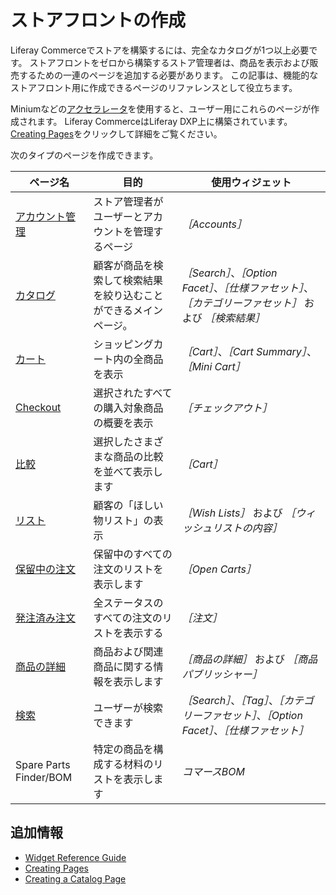 # ストアフロントの作成

Liferay Commerceでストアを構築するには、完全なカタログが1つ以上必要です。 ストアフロントをゼロから構築するストア管理者は、商品を表示および販売するための一連のページを追加する必要があります。 この記事は、機能的なストアフロント用に作成できるページのリファレンスとして役立ちます。

Miniumなどの[アクセラレータ](../starting-a-store/accelerators.md)を使用すると、ユーザー用にこれらのページが作成されます。 Liferay CommerceはLiferay DXP上に構築されています。[Creating Pages](https://help.liferay.com/hc/en-us/articles/360018171291-Creating-Pages)をクリックして詳細をご覧ください。

次のタイプのページを作成できます。

| ページ名                                                         | 目的                               | 使用ウィジェット                                                            |
| ------------------------------------------------------------ | -------------------------------- | ------------------------------------------------------------------- |
| [アカウント管理](./commerce-storefront-pages/account-management.md) | ストア管理者がユーザーとアカウントを管理するページ        | _［Accounts］_                                                        |
| [カタログ](./commerce-storefront-pages/catalog.md)               | 顧客が商品を検索して検索結果を絞り込むことができるメインページ。 | _［Search］_、_［Option Facet］_、_［仕様ファセット］_、_［カテゴリーファセット］_ および _［検索結果］_ |
| [カート](./commerce-storefront-pages/cart.md)                   | ショッピングカート内の全商品を表示                | _［Cart］_、_［Cart Summary］_、_［Mini Cart］_                             |
| [Checkout](./commerce-storefront-pages/checkout.md)          | 選択されたすべての購入対象商品の概要を表示            | _［チェックアウト］_                                                         |
| [比較](./commerce-storefront-pages/compare.md)                 | 選択したさまざまな商品の比較を並べて表示します          | _［Cart］_                                                            |
| [リスト](./commerce-storefront-pages/lists.md)                  | 顧客の「ほしい物リスト」の表示                  | _［Wish Lists］_ および _［ウィッシュリストの内容］_                                  |
| [保留中の注文](./commerce-storefront-pages/pending-orders.md)      | 保留中のすべての注文のリストを表示します             | _［Open Carts］_                                                      |
| [発注済み注文](./commerce-storefront-pages/placed-orders.md)       | 全ステータスのすべての注文のリストを表示する           | _［注文］_                                                              |
| [商品の詳細](./commerce-storefront-pages/product-details.md)      | 商品および関連商品に関する情報を表示します            | _［商品の詳細］_ および _［商品パブリッシャー］_                                         |
| [検索](./commerce-storefront-pages/search.md)                  | ユーザーが検索できます                      | _［Search］_、_［Tag］_、_［カテゴリーファセット］_、_［Option Facet］_、_［仕様ファセット］_      |
| Spare Parts Finder/BOM                                       | 特定の商品を構成する材料のリストを表示します           | _コマースBOM_                                                           |

## 追加情報

* [Widget Reference Guide](./liferay-commerce-widgets/widget-reference.md)
* [Creating Pages](https://help.liferay.com/hc/en-us/articles/360018171291-Creating-Pages)
* [Creating a Catalog Page](./creating-a-catalog-page.md)
